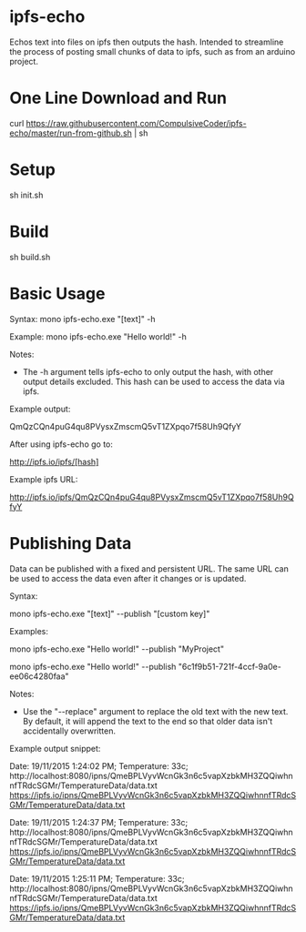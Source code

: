 # ipfs-echo
Echos text into files on ipfs then outputs the hash.
Intended to streamline the process of posting small chunks of data to ipfs, such as from an arduino project.

# One Line Download and Run
curl https://raw.githubusercontent.com/CompulsiveCoder/ipfs-echo/master/run-from-github.sh | sh

# Setup

  sh init.sh

# Build

  sh build.sh

# Basic Usage

Syntax:
  mono ipfs-echo.exe "[text]" -h

Example:
  mono ipfs-echo.exe "Hello world!" -h

Notes:
- The -h argument tells ipfs-echo to only output the hash, with other output details excluded. This hash can be used to access the data via ipfs.

Example output:

  QmQzCQn4puG4qu8PVysxZmscmQ5vT1ZXpqo7f58Uh9QfyY

After using ipfs-echo go to:

  http://ipfs.io/ipfs/[hash]
  
Example ipfs URL:

  http://ipfs.io/ipfs/QmQzCQn4puG4qu8PVysxZmscmQ5vT1ZXpqo7f58Uh9QfyY

# Publishing Data

Data can be published with a fixed and persistent URL. The same URL can be used to access the data even after it changes or is updated.

Syntax:

  mono ipfs-echo.exe "[text]" --publish "[custom key]"

Examples:

  mono ipfs-echo.exe "Hello world!" --publish "MyProject"

  mono ipfs-echo.exe "Hello world!" --publish "6c1f9b51-721f-4ccf-9a0e-ee06c4280faa"

Notes:
- Use the "--replace" argument to replace the old text with the new text. By default, it will append the text to the end so that older data isn't accidentally overwritten.

Example output snippet:

Date: 19/11/2015 1:24:02 PM; Temperature: 33c;
http://localhost:8080/ipns/QmeBPLVyvWcnGk3n6c5vapXzbkMH3ZQQiwhnnfTRdcSGMr/TemperatureData/data.txt
https://ipfs.io/ipns/QmeBPLVyvWcnGk3n6c5vapXzbkMH3ZQQiwhnnfTRdcSGMr/TemperatureData/data.txt

Date: 19/11/2015 1:24:37 PM; Temperature: 33c;
http://localhost:8080/ipns/QmeBPLVyvWcnGk3n6c5vapXzbkMH3ZQQiwhnnfTRdcSGMr/TemperatureData/data.txt
https://ipfs.io/ipns/QmeBPLVyvWcnGk3n6c5vapXzbkMH3ZQQiwhnnfTRdcSGMr/TemperatureData/data.txt

Date: 19/11/2015 1:25:11 PM; Temperature: 33c;
http://localhost:8080/ipns/QmeBPLVyvWcnGk3n6c5vapXzbkMH3ZQQiwhnnfTRdcSGMr/TemperatureData/data.txt
https://ipfs.io/ipns/QmeBPLVyvWcnGk3n6c5vapXzbkMH3ZQQiwhnnfTRdcSGMr/TemperatureData/data.txt

